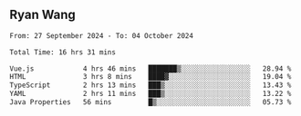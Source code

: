 ## Ryan Wang

<!--START_SECTION:waka-->

```txt
From: 27 September 2024 - To: 04 October 2024

Total Time: 16 hrs 31 mins

Vue.js            4 hrs 46 mins   ███████▒░░░░░░░░░░░░░░░░░   28.94 %
HTML              3 hrs 8 mins    ████▓░░░░░░░░░░░░░░░░░░░░   19.04 %
TypeScript        2 hrs 13 mins   ███▒░░░░░░░░░░░░░░░░░░░░░   13.43 %
YAML              2 hrs 11 mins   ███▒░░░░░░░░░░░░░░░░░░░░░   13.22 %
Java Properties   56 mins         █▒░░░░░░░░░░░░░░░░░░░░░░░   05.73 %
```

<!--END_SECTION:waka-->
